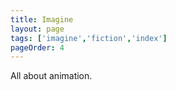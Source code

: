 ```yaml
---
title: Imagine
layout: page
tags: ['imagine','fiction','index']
pageOrder: 4
---
```


All about animation.
